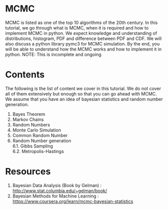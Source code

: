 # MCMC

MCMC is listed as one of the top 10 algorithms of the 20th century. In this tutorial, we go through what is MCMC, when it is required and 
how to implement MCMC in python. We expect knowledge and understanding of distributions, histogram, PDF and difference between PDF and CDF. We will also discuss a python library pymc3 for MCMC simulation. By the end, you will be able to understand how the MCMC works and how to implement it in python.
NOTE: This is incomplete and ongoing

# Contents
The following is the list of content we cover in this tutorial. We do not cover all of them extensively but enough so that you can go ahead with MCMC. We assume that you have an idea of bayesian statistics and random number generation.
1. Bayes Theorem
2. Markov Chains
3. Random Numbers
4. Monte Carlo Simulation
5. Common Random Number
6. Random Number generation<br>
  6.1. Gibbs Sampling <br>
  6.2. Metropolis-Hastings

# Resources
1. Bayesian Data Analysis (Book by Gelman) : http://www.stat.columbia.edu/~gelman/book/
2. Bayesian Methods for Machine Learning   : https://www.coursera.org/learn/mcmc-bayesian-statistics
